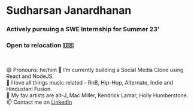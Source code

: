 
# Sudharsan Janardhanan

### Actively pursuing a SWE Internship for Summer 23'
### Open to relocation 🇺🇸
<br />

😄 Pronouns: he/him
🔭 I’m currently building a Social Media Clone using React and NodeJS.
<br />
💬 I love all things music related - RnB, Hip-Hop, Alternate, Indie and Hindustani Fusion.
<br />
🌱 My fav artists are alt-J, Mac Miller, Kendrick Lamar, Holly Humberstone.
<br />
📫 Contact me on [LinkedIn](https://www.linkedin.com/in/sudharsan-jana-941529143/) 
<br />




